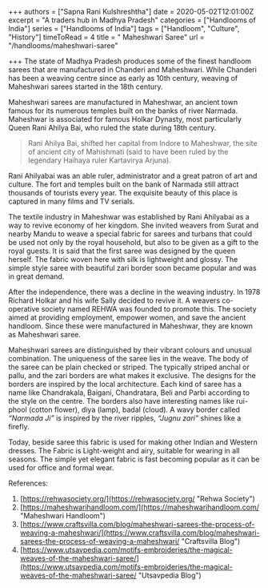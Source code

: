 +++
authors = ["Sapna Rani Kulshreshtha"]
date = 2020-05-02T12:01:00Z
excerpt = "A traders hub in Madhya Pradesh"
categories = ["Handlooms of India"]
series = ["Handlooms of India"]
tags = ["Handloom", "Culture", "History"]
timeToRead = 4
title = " Maheshwari  Saree"
url = "/handlooms/maheshwari-saree"

+++
The state of Madhya Pradesh produces some of the finest handloom sarees that are manufactured in Chanderi and Maheshwari. While Chanderi has been a weaving centre since as early as 10th century, weaving of Maheshwari sarees started in the 18th century.

Maheshwari sarees are manufactured in Maheshwar,  an ancient town famous for its numerous temples built on the banks of river Narmada. Maheshwar is associated for famous Holkar Dynasty, most particularly Queen Rani Ahilya Bai, who ruled the state during 18th century.

> Rani Ahilya Bai, shifted her capital from Indore to Maheshwar, the site of ancient city of Mahishmati (said to have been ruled by the legendary Haihaya ruler Kartavirya Arjuna). 

Rani Ahilyabai was an able ruler, administrator and a great patron of art and culture. The fort and temples built on the bank of Narmada still attract thousands of tourists every year. The exquisite beauty of this place is captured in many films and TV serials.

The textile industry in Maheshwar was established by Rani Ahilyabai as a way to revive economy of her kingdom. She invited weavers from Surat and  nearby  Mandu to weave a special fabric for sarees and turbans that could be used not only by the royal household, but also to be given as a gift to the royal guests. It is said that the first saree was designed by the queen herself. The fabric woven here with silk is lightweight and glossy. The simple style saree with beautiful zari border soon became popular and was in great demand.

After the independence, there was a decline in the weaving industry. In 1978 Richard Holkar and his wife Sally decided to revive it. A weavers co-operative society named REHWA was founded to promote this. The society aimed at providing employment, empower women, and save the ancient handloom. Since these were manufactured in Maheshwar, they are known as Maheshwari saree.

Maheshwari sarees are distinguished by their vibrant colours and unusual combination. The uniqueness of the saree lies in the weave. The body of the saree can be plain checked or striped. The typically striped anchal or pallu, and the zari borders are what makes it exclusive. The designs for the borders are inspired by the local architecture. Each kind of saree has a name like Chandrakala, Baigani, Chandratara, Beli and Parbi according to the style on the centre. The borders also have interesting names like rui-phool (cotton flower), diya (lamp), badal (cloud). A wavy border called _“Narmada Ji”_ is inspired by the river ripples,  _“Jugnu zari”_ shines like a firefly.

Today, beside saree this fabric is used for making other Indian and Western dresses. The Fabric is Light-weight and airy, suitable for wearing in all seasons. The simple yet elegant fabric is fast becoming popular as it can be used for office and formal wear.

References:

1. [https://rehwasociety.org/](https://rehwasociety.org/ "Rehwa Society")
2. [https://maheshwarihandloom.com/](https://maheshwarihandloom.com/ "Maheshwari Handloom")
3. [https://www.craftsvilla.com/blog/maheshwari-sarees-the-process-of-weaving-a-maheshwari/](https://www.craftsvilla.com/blog/maheshwari-sarees-the-process-of-weaving-a-maheshwari/ "Craftsvilla Blog")
4. [https://www.utsavpedia.com/motifs-embroideries/the-magical-weaves-of-the-maheshwari-saree/](https://www.utsavpedia.com/motifs-embroideries/the-magical-weaves-of-the-maheshwari-saree/ "Utsavpedia Blog")
